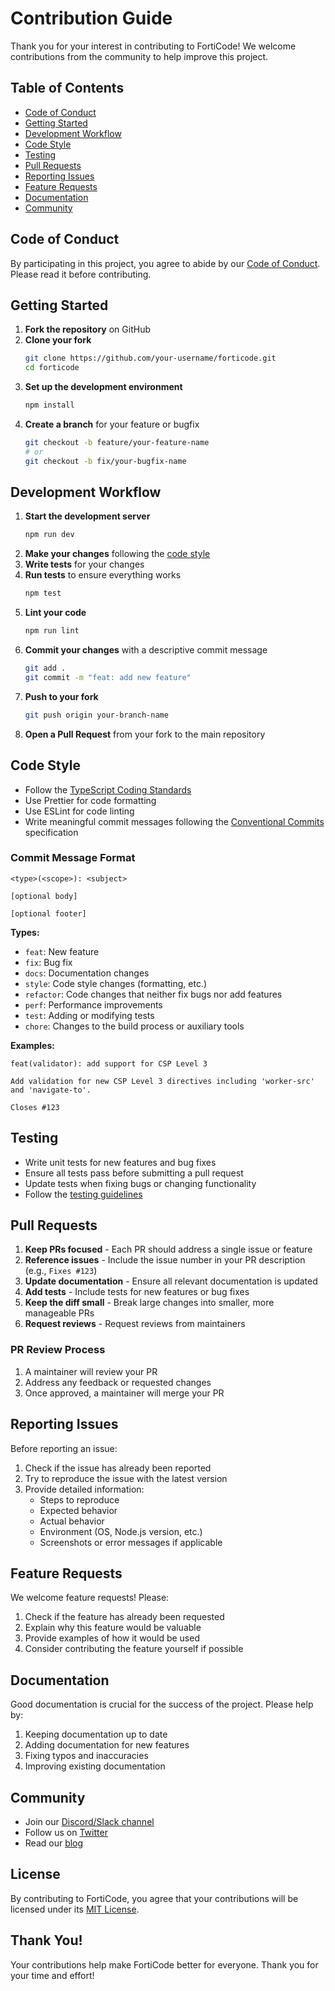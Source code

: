 # Contribution Guide

Thank you for your interest in contributing to FortiCode! We welcome contributions from the community to help improve this project.

## Table of Contents

- [Code of Conduct](#code-of-conduct)
- [Getting Started](#getting-started)
- [Development Workflow](#development-workflow)
- [Code Style](#code-style)
- [Testing](#testing)
- [Pull Requests](#pull-requests)
- [Reporting Issues](#reporting-issues)
- [Feature Requests](#feature-requests)
- [Documentation](#documentation)
- [Community](#community)

## Code of Conduct

By participating in this project, you agree to abide by our [Code of Conduct](code-of-conduct.md). Please read it before contributing.

## Getting Started

1. **Fork the repository** on GitHub
2. **Clone your fork**
   ```bash
   git clone https://github.com/your-username/forticode.git
   cd forticode
   ```
3. **Set up the development environment**
   ```bash
   npm install
   ```
4. **Create a branch** for your feature or bugfix
   ```bash
   git checkout -b feature/your-feature-name
   # or
   git checkout -b fix/your-bugfix-name
   ```

## Development Workflow

1. **Start the development server**
   ```bash
   npm run dev
   ```
2. **Make your changes** following the [code style](#code-style)
3. **Write tests** for your changes
4. **Run tests** to ensure everything works
   ```bash
   npm test
   ```
5. **Lint your code**
   ```bash
   npm run lint
   ```
6. **Commit your changes** with a descriptive commit message
   ```bash
   git add .
   git commit -m "feat: add new feature"
   ```
7. **Push to your fork**
   ```bash
   git push origin your-branch-name
   ```
8. **Open a Pull Request** from your fork to the main repository

## Code Style

- Follow the [TypeScript Coding Standards](../development/coding-standards.md)
- Use Prettier for code formatting
- Use ESLint for code linting
- Write meaningful commit messages following the [Conventional Commits](https://www.conventionalcommits.org/) specification

### Commit Message Format

```
<type>(<scope>): <subject>

[optional body]

[optional footer]
```

**Types:**
- `feat`: New feature
- `fix`: Bug fix
- `docs`: Documentation changes
- `style`: Code style changes (formatting, etc.)
- `refactor`: Code changes that neither fix bugs nor add features
- `perf`: Performance improvements
- `test`: Adding or modifying tests
- `chore`: Changes to the build process or auxiliary tools

**Examples:**
```
feat(validator): add support for CSP Level 3

Add validation for new CSP Level 3 directives including 'worker-src' and 'navigate-to'.

Closes #123
```

## Testing

- Write unit tests for new features and bug fixes
- Ensure all tests pass before submitting a pull request
- Update tests when fixing bugs or changing functionality
- Follow the [testing guidelines](../guides/testing.md)

## Pull Requests

1. **Keep PRs focused** - Each PR should address a single issue or feature
2. **Reference issues** - Include the issue number in your PR description (e.g., `Fixes #123`)
3. **Update documentation** - Ensure all relevant documentation is updated
4. **Add tests** - Include tests for new features or bug fixes
5. **Keep the diff small** - Break large changes into smaller, more manageable PRs
6. **Request reviews** - Request reviews from maintainers

### PR Review Process

1. A maintainer will review your PR
2. Address any feedback or requested changes
3. Once approved, a maintainer will merge your PR

## Reporting Issues

Before reporting an issue:

1. Check if the issue has already been reported
2. Try to reproduce the issue with the latest version
3. Provide detailed information:
   - Steps to reproduce
   - Expected behavior
   - Actual behavior
   - Environment (OS, Node.js version, etc.)
   - Screenshots or error messages if applicable

## Feature Requests

We welcome feature requests! Please:

1. Check if the feature has already been requested
2. Explain why this feature would be valuable
3. Provide examples of how it would be used
4. Consider contributing the feature yourself if possible

## Documentation

Good documentation is crucial for the success of the project. Please help by:

1. Keeping documentation up to date
2. Adding documentation for new features
3. Fixing typos and inaccuracies
4. Improving existing documentation

## Community

- Join our [Discord/Slack channel]()
- Follow us on [Twitter]()
- Read our [blog]()

## License

By contributing to FortiCode, you agree that your contributions will be licensed under its [MIT License](../LICENSE).

## Thank You!

Your contributions help make FortiCode better for everyone. Thank you for your time and effort!
